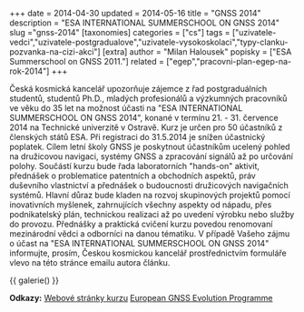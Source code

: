 +++
date = 2014-04-30
updated = 2014-05-16
title = "GNSS 2014"
description = "ESA INTERNATIONAL SUMMERSCHOOL ON GNSS 2014"
slug ="gnss-2014"
[taxonomies]
categories = ["cs"]
tags = ["uzivatele-vedci","uzivatele-postgradualove","uzivatele-vysokoskolaci","typy-clanku-pozvanka-na-cizi-akci"]
[extra]
author = "Milan Halousek"
popisky = ["ESA Summerschool on GNSS 2011."]
related = ["egep","pracovni-plan-egep-na-rok-2014"]
+++

Česká kosmická kancelář upozorňuje zájemce z řad postgraduálních studentů, studentů Ph.D., mladých profesionálů a výzkumných pracovníků ve věku do 35 let na možnost účasti na "ESA INTERNATIONAL SUMMERSCHOOL ON GNSS 2014", konané v termínu 21. - 31. července 2014 na Technické univerzitě v Ostravě. Kurz je určen pro 50 účastníků z členských států ESA. Při registraci do 31.5.2014 je snížen účastnický poplatek. Cílem letní školy GNSS je poskytnout účastníkům ucelený pohled na družicovou navigaci, systémy GNSS a zpracování signálů až po určování polohy. Součástí kurzu bude řada laboratorních "hands-on" aktivit, přednášek o problematice patentních a obchodních aspektů, práv duševního vlastnictví a přednášek o budoucnosti družicových navigačních systémů. Hlavní důraz bude kladen na rozvoj skupinových projektů pomocí inovativních myšlenek, zahrnujících všechny aspekty od nápadu, přes podnikatelský plán, technickou realizaci až po uvedení výrobku nebo služby do provozu. Přednášky a praktická cvičení kurzu povedou renomovaní mezinárodní vědci a odborníci na danou tématiku. V případě Vašeho zájmu o účast na "ESA INTERNATIONAL SUMMERSCHOOL ON GNSS 2014" informujte, prosím, Českou kosmickou kancelář prostřednictvím formuláře vlevo na této stránce emailu autora článku.

{{ galerie() }}

**Odkazy:**
[Webové stránky kurzu]
[European GNSS Evolution Programme]

[Webové stránky kurzu]: http://www.congrexprojects.com/2014-events/14m34/introduction
[European GNSS Evolution Programme]: http://www.esa.int/Our_Activities/Navigation/GNSS_Evolution/About_the_European_GNSS_Evolution_Programme
